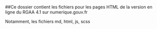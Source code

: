 ##Ce dossier contient les fichiers pour les pages HTML de la version en ligne du RGAA 4.1 sur numerique.gouv.fr

Notamment, les fichiers md, html, js, scss

